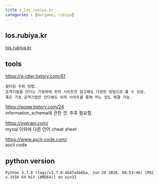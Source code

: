```yaml
---
title : los.rubiya.kr
categories : [Wargame, rubiya]
---
```



## los.rubiya.kr
<a href="https://los.rubiya.kr/" target="_blank">los.rubiya.kr</a>

## tools
<a href="https://g-idler.tistory.com/61" target="_blank">https://g-idler.tistory.com/61</a>  
```
필터링 우회 방법.  
공격기법을 안다는 가정하에 위의 사이트만 참고해도 다양한 방법으로 풀 수 있음.  
혹은 기초 공격기법만 안다해도 위의 사이트를 통해 어느 정도 해결 가능.  
```  
<a href="https://poqw.tistory.com/24" target="_blank">https://poqw.tistory.com/24</a>  
information_schema에 관한 것. 추후 필요함.  
  
<a href="https://overapi.com/" target="_blank">https://overapi.com/</a>  
mysql 이외에 다른 언어 cheat sheet  
  
<a href="https://www.ascii-code.com/" target="_blank">https://www.ascii-code.com/</a>  
ascii code 

## python version
```
Python 3.7.8 (tags/v3.7.8:4b47a5b6ba, Jun 28 2020, 08:53:46) [MSC v.1916 64 bit (AMD64)] on win32
```